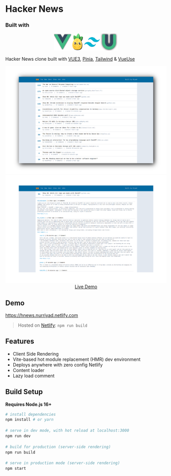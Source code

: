 # Hacker News 


### Built with 

<p align="center">
    <img width="200" src="./src/assets/previews/logo.png">
</p>

Hacker News clone built with [VUE3](https://vuejs.org), [Pinia](https://pinia.vuejs.org/), [Tailwind](https://tailwindcss.com/) & [VueUse](https://vueuse.org/)

<p align="center">
  <a href="https://hnews-nurriyad.netlify.com" target="_blank">
    <img width="1090" src="./src/assets/previews/rootpage.png">
    <img width="1090" src="./src/assets/previews/commentpage.png">
    <br>
    Live Demo
  </a>
</p>

## Demo

https://hnews.nurriyad.netlify.com

> Hosted on [Netlify](https://netlify.com/): `npm run build`


## Features

- Client Side Rendering
- Vite-based hot module replacement (HMR) dev environment
- Deploys anywhere with zero config Netlify
- Content loader 
- Lazy load comment

## Build Setup

**Requires Node.js 16+**

``` bash
# install dependencies
npm install # or yarn

# serve in dev mode, with hot reload at localhost:3000
npm run dev

# build for production (server-side rendering)
npm run build

# serve in production mode (server-side rendering)
npm start

```
